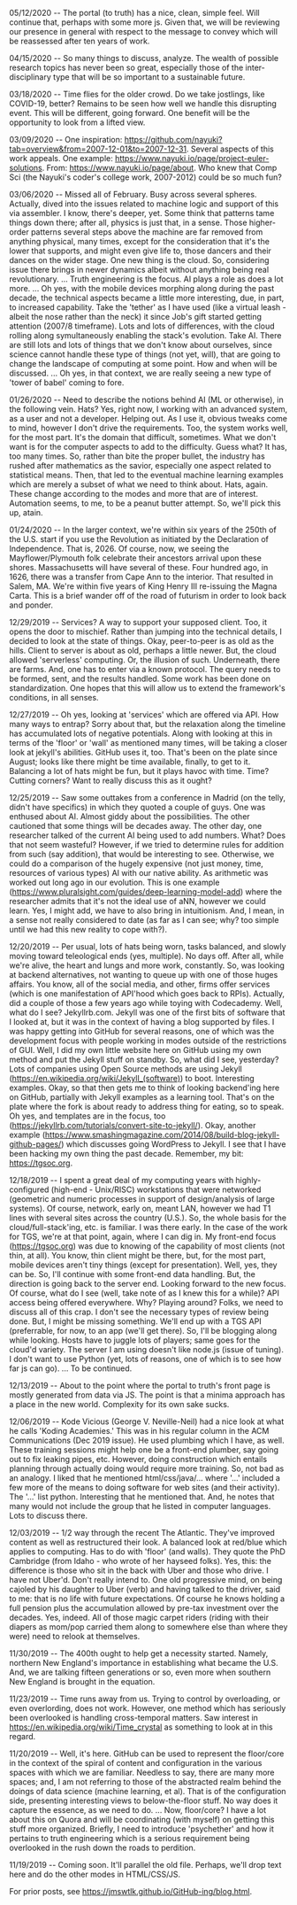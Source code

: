 
05/12/2020 -- The portal (to truth) has a nice, clean, simple feel. Will continue that, perhaps with some more js. Given that, we will be reviewing our presence in general with respect to the message to convey which will be reassessed after ten years of work. 

04/15/2020 -- So many things to discuss, analyze. The wealth of possible research topics has never been so great, especially those of the inter-disciplinary type that will be so important to a sustainable future. 

03/18/2020 -- Time flies for the older crowd. Do we take jostlings, like COVID-19, better? Remains to be seen how well we handle this disrupting event. This will be different, going forward. One benefit will be the opportunity to look from a lifted view. 

03/09/2020 -- One inspiration: https://github.com/nayuki?tab=overview&from=2007-12-01&to=2007-12-31. Several aspects of this work appeals. One example: https://www.nayuki.io/page/project-euler-solutions. From: https://www.nayuki.io/page/about. Who knew that Comp Sci (the Nayuki's coder's college work, 2007-2012) could be so much fun? 

03/06/2020 -- Missed all of February. Busy across several spheres. Actually, dived into the issues related to machine logic and support of this via assembler. I know, there's deeper, yet. Some think that patterns tame things down there; after all, physics is just that, in a sense. Those higher-order patterns several steps above the machine are far removed from anything physical, many times, except for the consideration that it's the lower that supports, and might even give life to, those dancers and their dances on the wider stage. One new thing is the cloud. So, considering issue there brings in newer dynamics albeit without anything being real revolutionary. ... Truth engineering is the focus. AI plays a role as does a lot more. ... Oh yes, with the mobile devices morphing along during the past decade, the technical aspects became a little more interesting, due, in part, to increased capability. Take the 'tether' as I have used (like a virtual leash - albeit the nose rather than the neck) it since Job's gift started getting attention (2007/8 timeframe). Lots and lots of differences, with the cloud rolling along symultaneously enabling the stack's evolution. Take AI. There are still lots and lots of things that we don't know about ourselves, since science cannot handle these type of things (not yet, will), that are going to change the landscape of computing at some point. How and when will be discussed. ... Oh yes, in that context, we are really seeing a new type of 'tower of babel' coming to fore. 

01/26/2020 -- Need to describe the notions behind AI (ML or otherwise), in the following vein. Hats? Yes, right now, I working with an advanced system, as a user and not a developer. Helping out. As I use it, obvious tweaks come to mind, however I don't drive the requirements. Too, the system works well, for the most part. It's the domain that difficult, sometimes. What we don't want is for the computer aspects to add to the difficulty. Guess what? It has, too many times. So, rather than bite the proper bullet, the industry has rushed after mathematics as the savior, especially one aspect related to statistical means. Then, that led to the eventual machine learning examples which are merely a subset of what we need to think about. Hats, again. These change according to the modes and more that are of interest. Automation seems, to me, to be a peanut butter attempt. So, we'll pick this up, atain. 

01/24/2020 -- In the larger context, we're within six years of the 250th of the U.S. start if you use the Revolution as initiated by the Declaration of Independence. That is, 2026. Of course, now, we seeing the Mayflower/Plymouth folk celebrate their ancestors arrival upon these shores. Massachusetts will have several of these. Four hundred ago, in 1626, there was a transfer from Cape Ann to the interior. That resulted in Salem, MA. We're within five years of King Henry III re-issuing the Magna Carta. This is a brief wander off of the road of futurism in order to look back and ponder. 

12/29/2019 -- Services? A way to support your supposed client. Too, it opens the door to mischief. Rather than jumping into the technical details, I decided to look at the state of things. Okay, peer-to-peer is as old as the hills. Client to server is about as old, perhaps a little newer. But, the cloud allowed 'serverless' computing. Or, the illusion of such. Underneath, there are farms. And, one has to enter via a known protocol. The query needs to be formed, sent, and the results handled. Some work has been done on standardization. One hopes that this will allow us to extend the framework's conditions, in all senses. 

12/27/2019 -- Oh yes, looking at 'services' which are offered via API. How many ways to entrap? Sorry about that, but the relaxation along the timeline has accumulated lots of negative potentials. Along with looking at this in terms of the 'floor' or 'wall' as mentioned many times, will be taking a closer look at jekyll's abilities. GitHub uses it, too. That's been on the plate since August; looks like there might be time available, finally, to get to it. Balancing a lot of hats might be fun, but it plays havoc with time. Time? Cutting corners? Want to really discuss this as it ought? 

12/25/2019 -- Saw some outtakes from a conference in Madrid (on the telly, didn't have specifics) in which they quoted a couple of guys. One was enthused about AI. Almost giddy about the possibilities. The other cautioned that some things will be decades away. The other day, one researcher talked of the current AI being used to add numbers. What? Does that not seem wasteful? However, if we tried to determine rules for addition from such (say addition), that would be interesting to see. Otherwise, we could do a comparison of the hugely expensive (not just money, time, resources of various types) AI with our native ability. As arithmetic was worked out long ago in our evolution. This is one example (https://www.pluralsight.com/guides/deep-learning-model-add) where the researcher admits that it's not the ideal use of aNN, however we could learn. Yes, I might add, we have to also bring in intuitionism. And, I mean, in a sense not really considered to date (as far as I can see; why? too simple until we had this new reality to cope with?). 

12/20/2019 -- Per usual, lots of hats being worn, tasks balanced, and slowly moving toward teleological ends (yes, multiple). No days off. After all, while we're alive, the heart and lungs and more work, constantly. So, was looking at backend alternatives, not wanting to queue up with one of those huges affairs. You know, all of the social media, and other, firms offer services (which is one manifestation of API'hood which goes back to RPIs). Actually, did a couple of those a few years ago while toying with Codecademy. Well, what do I see? Jekyllrb.com. Jekyll was one of the first bits of software that I looked at, but it was in the context of having a blog supported by files. I was happy getting into GitHub for several reasons, one of which was the development focus with people working in modes outside of the restrictions of GUI. Well, I did my own little website here on GitHub using my own method and put the Jekyll stuff on standby. So, what did I see, yesterday? Lots of companies using Open Source methods are using Jekyll (https://en.wikipedia.org/wiki/Jekyll_(software)) to boot. Interesting examples. Okay, so that then gets me to think of looking backend'ing here on GitHub, partially with Jekyll examples as a learning tool. That's on the plate where the fork is about ready to address thing for eating, so to speak. Oh yes, and templates are in the focus, too (https://jekyllrb.com/tutorials/convert-site-to-jekyll/). Okay, another example (https://www.smashingmagazine.com/2014/08/build-blog-jekyll-github-pages/) which discusses going WordPress to Jekyll. I see that I have been hacking my own thing the past decade. Remember, my bit: https://tgsoc.org. 

12/18/2019 -- I spent a great deal of my computing years with highly-configured (high-end - Unix/RISC) workstations that were networked (geometric and numeric processes in support of design/analysis of large systems). Of course, network, early on, meant LAN, however we had T1 lines with several sites across the country (U.S.). So, the whole basis for the cloud/full-stack'ing, etc. is familiar. I was there early. In the case of the work for TGS, we're at that point, again, where I can dig in. My front-end focus (https://tgsoc.org) was due to knowing of the capability of most clients (not thin, at all). You know, thin client might be there, but, for the most part, mobile devices aren't tiny things (except for presentation). Well, yes, they can be. So, I'll continue with some front-end data handling. But, the direction is going back to the server end. Looking forward to the new focus. Of course, what do I see (well, take note of as I knew this for a while)? API access being offered everywhere. Why? Playing around? Folks, we need to discuss all of this crap. I don't see the necessary types of review being done. But, I might be missing something. We'll end up with a TGS API (preferrable, for now, to an app (we'll get there). So, I'll be blogging along while looking. Hosts have to juggle lots of players; same goes for the cloud'd variety. The server I am using doesn't like node.js (issue of tuning). I don't want to use Python (yet, lots of reasons, one of which is to see how far js can go). ... To be continued.  

12/13/2019 -- About to the point where the portal to truth's front page is mostly generated from data via JS. The point is that a minima approach has a place in the new world. Complexity for its own sake sucks. 

12/06/2019 -- Kode Vicious (George V. Neville-Neil) had a nice look at what he calls 'Koding Academies.' This was in his regular column in the ACM Communications (Dec 2019 issue). He used plumbing which I have, as well. These training sessions might help one be a front-end plumber, say going out to fix leaking pipes, etc. However, doing construction which entails planning through actually doing would require more training. So, not bad as an analogy. I liked that he mentioned html/css/java/... where '...' included a few more of the means to doing software for web sites (and their activity). The '...' list python. Interesting that he mentioned that. And, he notes that many would not include the group that he listed in computer languages. Lots to discuss there.  

12/03/2019 -- 1/2 way through the recent The Atlantic. They've improved content as well as restructured their look. A balanced look at red/blue which applies to computing. Has to do with 'floor' (and walls). They quote the PhD Cambridge (from Idaho - who wrote of her hayseed folks). Yes, this: the difference is those who sit in the back with Uber and those who drive. I have not Uber'd. Don't really intend to. One old progressive mind, on being cajoled by his daughter to Uber (verb) and having talked to the driver, said to me: that is no life with future expectations. Of course he knows holding a full pension plus the accumulation allowed by pre-tax investment over the decades. Yes, indeed. All of those magic carpet riders (riding with their diapers as mom/pop carried them along to somewhere else than where they were) need to relook at themselves. 

11/30/2019 -- The 400th ought to help get a necessity started. Namely, northern New England's importance in establishing what became the U.S. And, we are talking fifteen generations or so, even more when southern New England is brought in the equation.  

11/23/2019 -- Time runs away from us. Trying to control by overloading, or even overlording, does not work. However, one method which has seriously been overlooked is handling cross-temporal matters. Saw interest in https://en.wikipedia.org/wiki/Time_crystal as something to look at in this regard. 

11/20/2019 -- Well, it's here. GitHub can be used to represent the floor/core in the context of the spiral of content and configuration in the various spaces with which we are familiar. Needless to say, there are many more spaces; and, I am not referring to those of the abstracted realm behind the doings of data science (machine learning, et al). That is of the configuration side, presenting interesting views to below-the-floor stuff. No way does it capture the essence, as we need to do. ... Now, floor/core? I have a lot about this on Quora and will be coordinating (with myself) on getting this stuff more organized. Briefly, I need to introduce 'psychether' and how it pertains to truth engineering which is a serious requirement being overlooked in the rush down the roads to perdition. 

11/19/2019 -- Coming soon. It'll parallel the old file. Perhaps, we'll drop text here and do the other modes in HTML/CSS/JS. 

For prior posts, see https://jmswtlk.github.io/GitHub-ing/blog.html. 
